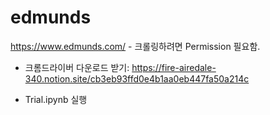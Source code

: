 # edmunds
https://www.edmunds.com/
    - 크롤링하려면 Permission 필요함. 
    
* 크롬드라이버 다운로드 받기: https://fire-airedale-340.notion.site/cb3eb93ffd0e4b1aa0eb447fa50a214c

*  Trial.ipynb 실행